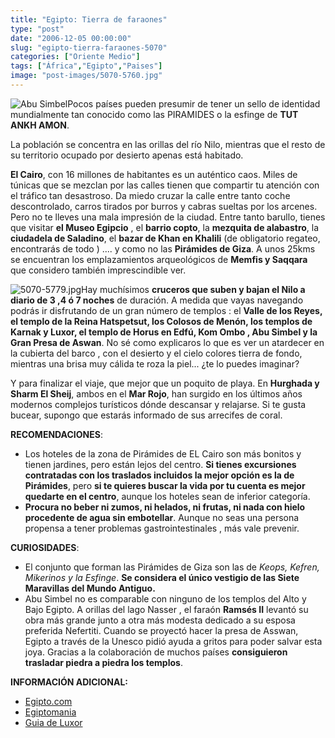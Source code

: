 ```yaml
---
title: "Egipto: Tierra de faraones"
type: "post"
date: "2006-12-05 00:00:00"
slug: "egipto-tierra-faraones-5070"
categories: ["Oriente Medio"]
tags: ["África","Egipto","Paises"]
image: "post-images/5070-5760.jpg"
---
```


![Abu Simbel](post-images/5070-5760.jpg "Abu Simbel")Pocos países pueden presumir de tener un sello de identidad mundialmente tan conocido como las PIRAMIDES o la esfinge de **TUT ANKH AMON**.

La población se concentra en las orillas del río Nilo, mientras que el resto de su territorio ocupado por desierto apenas está habitado.

**El Cairo**, con 16 millones de habitantes es un auténtico caos. Miles de túnicas que se mezclan por las calles tienen que compartir tu atención con el tráfico tan desastroso. Da miedo cruzar la calle entre tanto coche descontrolado, carros tirados por burros y cabras sueltas por los arcenes. Pero no te lleves una mala impresión de la ciudad. Entre tanto barullo, tienes que visitar **el Museo Egipcio** , el **barrio copto**, la **mezquita de alabastro**, la **ciudadela de Saladino**, el **bazar de Khan en Khalili** (de obligatorio regateo, encontrarás de todo ) .... y como no las **Pirámides de Giza**. A unos 25kms se encuentran los emplazamientos arqueológicos de **Memfis y Saqqara** que considero también imprescindible ver.

![5070-5779.jpg](post-images/5070-5779.jpg "5070-5779.jpg")Hay muchísimos **cruceros que suben y bajan el Nilo a diario de 3 ,4 ó 7 noches** de duración. A medida que vayas navegando podrás ir disfrutando de un gran número de templos : el **Valle de los Reyes, el templo de la Reina Hatspetsut, los Colosos de Menón, los templos de Karnak y Luxor, el templo de Horus en Edfú, Kom Ombo , Abu Simbel y la Gran Presa de Aswan**. No sé como explicaros lo que es ver un atardecer en la cubierta del barco , con el desierto y el cielo colores tierra de fondo, mientras una brisa muy cálida te roza la piel... ¿te lo puedes imaginar?

Y para finalizar el viaje, que mejor que un poquito de playa. En **Hurghada y Sharm El Sheij**, ambos en el **Mar Rojo**, han surgido en los últimos años modernos complejos turísticos dónde descansar y relajarse. Si te gusta bucear, supongo que estarás informado de sus arrecifes de coral.

**RECOMENDACIONES**:

- Los hoteles de la zona de Pirámides de EL Cairo son más bonitos y tienen jardines, pero están lejos del centro. **Si tienes excursiones contratadas con los traslados incluidos la mejor opción es la de Pirámides**, pero **si te quieres buscar la vida por tu cuenta es mejor quedarte en el centro**, aunque los hoteles sean de inferior categoría.
- **Procura no beber ni zumos, ni helados, ni frutas, ni nada con hielo procedente de agua sin embotellar**. Aunque no seas una persona propensa a tener problemas gastrointestinales , más vale prevenir.

**CURIOSIDADES**:

- El conjunto que forman las Pirámides de Giza son las de *Keops, Kefren, Mikerinos y la Esfinge*. **Se considera el único vestigio de las Siete Maravillas del Mundo Antiguo.**
- Abu Simbel no es comparable con ninguno de los templos del Alto y Bajo Egipto. A orillas del lago Nasser , el faraón **Ramsés II** levantó su obra más grande junto a otra más modesta dedicado a su esposa preferida Nefertiti. Cuando se proyectó hacer la presa de Asswan, Egipto a través de la Unesco pidió ayuda a gritos para poder salvar esta joya. Gracias a la colaboración de muchos países **consiguieron trasladar piedra a piedra los templos**.

**INFORMACIÓN ADICIONAL:**

- [Egipto.com](http://www.egipto.com/)
- [Egiptomania](http://www.egiptomania.com/oficinaturismoegipto/)
- [Guia de Luxor](http://www.luxorguide.com/)